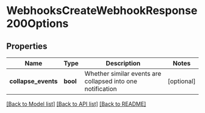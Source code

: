 # WebhooksCreateWebhookResponse200Options

## Properties
Name | Type | Description | Notes
------------ | ------------- | ------------- | -------------
**collapse_events** | **bool** | Whether similar events are collapsed into one notification | [optional] 

[[Back to Model list]](../README.md#documentation-for-models) [[Back to API list]](../README.md#documentation-for-api-endpoints) [[Back to README]](../README.md)


